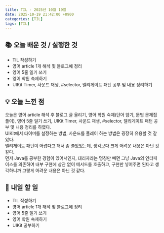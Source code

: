 ```yaml
---
title: TIL - 2025년 10월 19일
date: 2025-10-19 21:42:00 +0900
categories: [TIL]
tags: [TIL]
---
```


## 📚 **오늘 배운 것 / 실행한 것**

- TIL 작성하기
- 영어 article 1개 해석 및 블로그에 정리
- 영어 5줄 일기 쓰기
- 영어 학원 숙제하기
- UIKit Timer, 사운드 재생, #selector, 델리게이트 패턴 공부 및 내용 정리하기

## 💡 **오늘 느낀 점**

오늘은 영어 article 해석 후 블로그 글 올리기, 영어 학원 숙제(단어 암기, 문법 문제집 풀이), 영어 5줄 일기 쓰기, UIKit Timer, 사운드 재생, #selector, 델리게이트 패턴 공부 및 내용 정리를 하였다.<br>
UIKit에서 타이머를 설정하는 방법, 사운드를 플레이 하는 방법은 굉장히 유용할 것 같았다.<br>
델리게이트 패턴이 어렵다고 해서 좀 쫄았었는데, 생각보다 크게 어려운 내용은 아닌 것 같다.<br>
먼저 Java를 공부한 경험이 있어서인지, 대리자라는 명칭만 빼면 그냥 Java의 인터페이스를 의존하여 내부 구현에 상관 없이 메서드를 호출하고, 구현만 넣어주면 된다고 생각하니까 그렇게 어려운 내용은 아닌 것 같다.

## 🎯 **내일 할 일**

- TIL 작성하기
- 영어 article 1개 해석 및 블로그에 정리
- 영어 5줄 일기 쓰기
- 영어 학원 숙제하기
- UIKit 공부하기